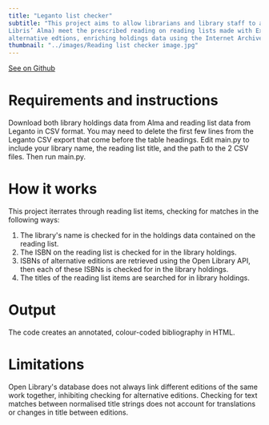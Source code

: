 ```yaml
---
title: "Leganto list checker"
subtitle: "This project aims to allow librarians and library staff to automatically check how their holdings (on Ex
Libris’ Alma) meet the prescribed reading on reading lists made with Ex Libris’ Leganto software, taking into account
alternative edtions, enriching holdings data using the Internet Archive’s Open Library API."
thumbnail: "../images/Reading list checker image.jpg"
---
```


[See on Github](https://github.com/harrybartholomew/leganto_list_checker)


# Requirements and instructions

Download both library holdings data from Alma and reading list data from Leganto in CSV format. You may need to delete
the first few lines from the Leganto CSV export that come before the table headings. Edit main.py to include your
library name, the reading list title, and the path to the 2 CSV files. Then run main.py.

# How it works

This project iterrates through reading list items, checking for matches in the following ways:

1. The library's name is checked for in the holdings data contained on the reading list.
2. The ISBN on the reading list is checked for in the library holdings.
3. ISBNs of alternative editions are retrieved using the Open Library API, then each of these ISBNs is checked for in
   the library holdings.
4. The titles of the reading list items are searched for in library holdings.

# Output

The code creates an annotated, colour-coded bibliography in HTML.

# Limitations

Open Library's database does not always link different editions of the same work together, inhibiting checking for
alternative editions. Checking for text matches between normalised title strings does not account for translations or
changes in title between editions.

